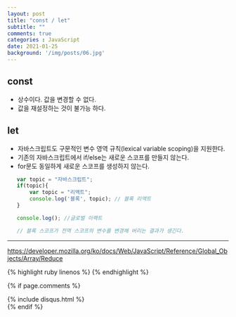 ```yaml
---
layout: post
title: "const / let"
subtitle: ""
comments: true
categories : JavaScript
date: 2021-01-25
background: '/img/posts/06.jpg'
---
```


## const
 - 상수이다. 값을 변경할 수 없다.
 - 값을 재설정하는 것이 불가능 하다.

## let
 - 자바스크립트도 구문적인 변수 영역 규칙(lexical variable scoping)을 지원한다.
 - 기존의 자바스크립트에서 if/else는 새로운 스코프를 만들지 않는다.
 - for문도 동일하게 새로운 스코프를 생성하지 않는다.
 ```javascript
    var topic = "자바스크립트";
    if(topic){
        var topic = "리액트";
        console.log('블록', topic); // 블록 리액트
    }

    console.log(); //글로벌 이랙트

    // 블록 스코프가 전역 스코프의 변수를 변경해 버리는 결과가 생긴다.
 ```




---
 <https://developer.mozilla.org/ko/docs/Web/JavaScript/Reference/Global_Objects/Array/Reduce>

{% highlight ruby linenos %}
{% endhighlight %}

{% if page.comments %}
<div id="post-disqus" class="container">
{% include disqus.html %}
</div>
{% endif %}